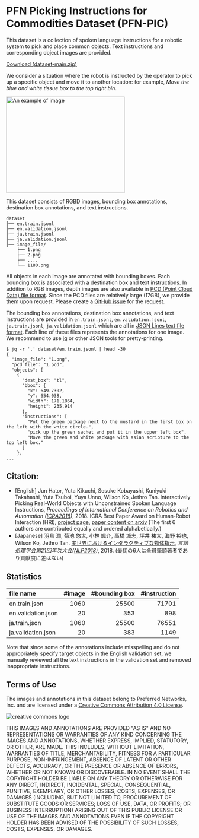# PFN Picking Instructions for Commodities Dataset (PFN-PIC)
<script type="application/ld+json">
{
  "@context": "http://schema.org/",
  "@type": "Dataset",
  "name": "PFN Picking Instructions for Commodities Dataset (PFN-PIC)",
  "description": "This dataset is a collection of spoken language instructions for a robotic system to pick and place common objects. Text instructions and corresponding object images are provided.",
  "url": "https://github.com/pfnet-research/picking-instruction",
  "sameAs": "https://preferredjp.app.box.com/v/pfn-pic-dataset-main",
  "citation": "Jun Hatori, Yuta Kikuchi, Sosuke Kobayashi, Kuniyuki Takahashi, Yuta Tsuboi, Yuya Unno, Wilson Ko, Jethro Tan. Interactively Picking Real-World Objects with Unconstrained Spoken Language Instructions, Proceedings of International Conference on Robotics and Automation (ICRA2018), 2018.",
  "keywords": [
    "robotics",
    "pick and place",
    "spoken language instruction",
    "PFN"
  ],
  "distribution": [
    {
      "@type": "DataDownload",
      "encodingFormat": "JSON,PNG",
      "contentUrl": "https://preferredjp.box.com/v/pfn-pic-dataset-main"
    },
    {
      "@type": "DataDownload",
      "encodingFormat": "PCD",
      "contentUrl": "https://preferredjp.box.com/v/pfn-pic-dataset-pcd1"
    },
    {
      "@type": "DataDownload",
      "encodingFormat": "PCD",
      "contentUrl": "https://preferredjp.box.com/v/pfn-pic-dataset-pcd2"
    }
  ]
}
</script>

This dataset is a collection of spoken language instructions for a robotic system to pick and place common objects. Text instructions and corresponding object images are provided.

[Download (dataset-main.zip)](https://preferredjp.box.com/v/pfn-pic-dataset-main)

We consider a situation where the robot is instructed by the operator to pick up a specific object and move it to another location: for example, _Move the blue and white tissue box to the top right bin_.

<img src="example-annotation.png" alt="An example of image" title="An example of image and annotation" width="320" height="260">

This dataset consists of RGBD images, bounding box annotations, destination box annotations, and text instructions.

```
dataset
├── en.train.jsonl
├── en.validation.jsonl
├── ja.train.jsonl
├── ja.validation.jsonl
├── image_file/
    ├── 1.png
    ├── 2.png
    ├── ....
    └── 1180.png
```

All objects in each image are annotated with bounding boxes.
Each bounding box is associated with a destination box and text instructions.
In addition to RGB images, depth images are also available in [PCD (Point Cloud Data) file format](http://pointclouds.org/documentation/tutorials/pcd_file_format.php).  Since the PCD files are relatively large (17GB), we provide them upon request.  Please create a [GitHub issue](https://github.com/pfnet-research/picking-instruction/issues) for the request.

The bounding box annotations, destination box annotations, and text instructions are provided in `en.train.jsonl`, `en.validation.jsonl`, `ja.train.jsonl`, `ja.validation.jsonl` which are all in
[JSON Lines text file format](http://jsonlines.org/).
Each line of these files represents the annotations for one image.  We recommend to use [jq](https://stedolan.github.io/jq/) or other JSON tools for pretty-printing.

```
$ jq -r '.' dataset/en.train.jsonl | head -30
{
  "image_file": "1.png",
  "pcd_file": "1.pcd",
  "objects": [
    {
      "dest_box": "tl",
      "bbox": {
        "x": 649.7302,
        "y": 654.038,
        "width": 171.1864,
        "height": 235.914
      },
      "instructions": [
        "Put the green package next to the mustard in the first box on the left with the white circle.",
        "pick up the green sachet and put it in the upper left box",
        "Move the green and white package with asian scripture to the top left box."
      ]
    },
...
```

## Citation:
* [English] Jun Hator, Yuta Kikuchi, Sosuke Kobayashi, Kuniyuki Takahashi, Yuta Tsuboi, Yuya Unno, Wilson Ko, Jethro Tan. 
Interactively Picking Real-World Objects with Unconstrained Spoken Language Instructions, 
_Proceedings of International Conference on Robotics and Automation ([ICRA2018](https://icra2018.org/))_, 2018. ICRA Best Paper Award on Human-Robot Interaction (HRI), [project page](https://pfnet.github.io/interactive-robot/), [paper content on arxiv](https://arxiv.org/abs/1710.06280) 
(The first 6 authors are contributed equally and ordered alphabetically.)
* [Japanese] 羽鳥 潤, 菊池 悠太, 小林 颯介, 高橋 城志, 坪井 祐太, 海野 裕也, Wilson Ko, Jethro Tan. [実世界におけるインタラクティブな物体指示](http://anlp.jp/proceedings/annual_meeting/2018/pdf_dir/C5-1.pdf), _言語処理学会第21回年次大会([NLP2018](http://www.anlp.jp/nlp2018/))_, 2018.
(最初の6人は全員筆頭著者であり貢献度に差はない)

## Statistics
| file name | #image | #bounding box | #instruction|
|:---|---:|---:|---:|
|en.train.json| 1060 | 25500 | 71701|
|en.validation.json| 20 | 353| 898 |
|ja.train.json| 1060 | 25500 | 76551 |
|ja.validation.json| 20 | 383 | 1149 |

Note that since some of the annotations include misspelling and do not appropriately specify target objects in the English validation set, we manually reviewed all the text instructions in the validation set and removed inappropriate instructions.

## 

## Terms of Use
The images and annotations in this dataset belong to Preferred Networks, Inc. and 
are licensed under a [Creative Commons Attribution 4.0 License](https://creativecommons.org/licenses/by/4.0/legalcode).

![creative commons logo](https://mirrors.creativecommons.org/presskit/logos/cc.logo.png)

THIS IMAGES AND ANNOTATIONS ARE PROVIDED "AS IS" AND NO REPRESENTATIONS OR WARRANTIES OF ANY KIND CONCERNING THE IMAGES AND ANNOTATIONS, WHETHER EXPRESS, IMPLIED, STATUTORY, OR OTHER, ARE MADE. THIS INCLUDES, WITHOUT LIMITATION, WARRANTIES OF TITLE, MERCHANTABILITY, FITNESS FOR A PARTICULAR PURPOSE, NON-INFRINGEMENT, ABSENCE OF LATENT OR OTHER DEFECTS, ACCURACY, OR THE PRESENCE OR ABSENCE OF ERRORS, WHETHER OR NOT KNOWN OR DISCOVERABLE. 
IN NO EVENT SHALL THE COPYRIGHT HOLDER BE LIABLE ON ANY THEORY OR OTHERWISE FOR ANY DIRECT, INDIRECT, INCIDENTAL, SPECIAL, CONSEQUENTIAL, PUNITIVE, EXEMPLARY, OR OTHER LOSSES, COSTS, EXPENSES, OR DAMAGES (INCLUDING, BUT NOT LIMITED TO, PROCUREMENT OF SUBSTITUTE GOODS OR SERVICES; LOSS OF USE, DATA, OR PROFITS; OR BUSINESS INTERRUPTION) ARISING OUT OF THIS PUBLIC LICENSE OR USE OF THE IMAGES AND ANNOTATIONS EVEN IF THE COPYRIGHT HOLDER HAS BEEN ADVISED OF THE POSSIBILITY OF SUCH LOSSES, COSTS, EXPENSES, OR DAMAGES.

